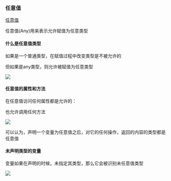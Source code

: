 ### 任意值
[任意值](http://ts.xcatliu.com/basics/any.html)
<p>任意值(Any)用来表示允许赋值为任意类型</p>

#### 什么是任意值类型
<p>如果是一个普通类型，在赋值过程中改变类型是不被允许的</p>
<p>但如果是any类型，则允许被赋值为任意类型</p>

<img src="@/assets/ts/renyizhi.png"/>

#### 任意值的属性和方法
<p>在任意值访问任何属性都是允许的：</p>
<p>也允许调用任何方法</p>

<img src="@assets/ts/renyizhifangfa.ong.png"/>

<p>可以认为，声明一个变量为任意值之后，对它的任何操作，返回的内容的类型都是任意值</p>

#### 未声明类型的变量
<p>变量如果在声明的时候，未指定其类型，那么它会被识别未任意值类型</p>

<img src="@assets/ts/renyizhitwo.png"/>